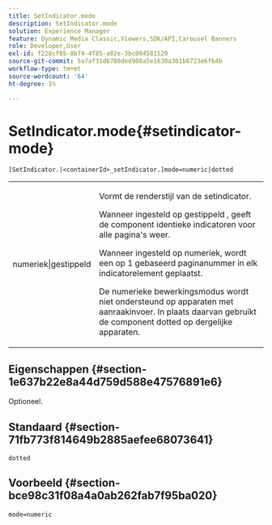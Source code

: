 ```yaml
---
title: SetIndicator.mode
description: SetIndicator.mode
solution: Experience Manager
feature: Dynamic Media Classic,Viewers,SDK/API,Carousel Banners
role: Developer,User
exl-id: f228cf05-8b74-4f85-a02e-3bc084581529
source-git-commit: 5a7af31d6788ded908a5e1630a3b1b0723e6fb4b
workflow-type: tm+mt
source-wordcount: '64'
ht-degree: 1%

---
```


# SetIndicator.mode{#setindicator-mode}

`[SetIndicator.|<containerId>_setIndicator.]mode=numeric|dotted`

<table id="table_0BEA0B5FFDF64E5594B534B2A87A6D88"> 
 <tbody> 
  <tr> 
   <td colname="col1"> <p> <span class="codeph"> numeriek|gestippeld</span> </p> </td> 
   <td colname="col2"> <p> Vormt de renderstijl van de setindicator. </p> <p>Wanneer ingesteld op <span class="codeph"> gestippeld </span>, geeft de component identieke indicatoren voor alle pagina's weer. </p> <p>Wanneer ingesteld op <span class="codeph"> numeriek</span>, wordt een op 1 gebaseerd paginanummer in elk indicatorelement geplaatst. </p> <p>De <span class="codeph"> numerieke </span> bewerkingsmodus wordt niet ondersteund op apparaten met aanraakinvoer. In plaats daarvan gebruikt de component <span class="codeph"> dotted</span> op dergelijke apparaten. </p> </td> 
  </tr> 
 </tbody> 
</table>

## Eigenschappen {#section-1e637b22e8a44d759d588e47576891e6}

Optioneel.

## Standaard {#section-71fb773f814649b2885aefee68073641}

`dotted`

## Voorbeeld {#section-bce98c31f08a4a0ab262fab7f95ba020}

`mode=numeric`
